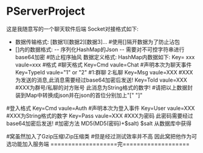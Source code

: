PServerProject
=
这是我随意写的一个聊天软件后端
Socket对接格式如下:

- 数据传输格式: [数据1][数据2][数据3]...  #使用[]隔开数据为了防止沾包
- []内的数据格式:
-- 序列化HashMap的Json
-- 需要对不可控字符串进行base64加密
#防止程序抽风
数据定义格式:
HashMap内数据如下:
Key= xxx vaule=xxx #格式
#聊天格式
Key=Cmd vaule=Chat #声明本次为聊天事件
Key=TypeId vaule="1" or "2" #1:群聊 2:私聊
Key=Msg vaule=XXX #XXX为发送的消息,此消息需要经过base64加密后发送!
Key=ToId vaule=XXX #XXX为群号/私聊的对方账号 此消息为String格式的数字!
#请把以上数据封装到Map中转换成json并在json的首位分别加上"[" "]"


#登入格式
Key=Cmd vaule=Auth #声明本次为登入事件
Key=User vaule=XXX #XXX为String格式的数字
Key=Pass vaule=XXX #XXX为密码 此密码需要经过base64加密后发送!
#加密方法 MD5(MD5(密码)+$salt) $salt 从数据库中获得

#窝虽然加入了Gzip压缩\Zip压缩类
#但是经过测试效率并不高 因此窝把他作为可选功能加入服务端
===================完===================

